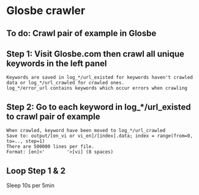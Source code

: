 # Glosbe crawler
## To do: Crawl pair of example in Glosbe

## Step 1: Visit Glosbe.com then crawl all unique keywords in the left panel
    Keywords are saved in log_*/url_existed for keywords haven't crawled data or log_*/url_crawled for crawled ones.
    log_*/error_url contains keywords which occur errors when crawling
## Step 2: Go to each keyword in log_*/url_existed to crawl pair of example
    When crawled, keyword have been moved to log_*/url_crawled
    Save to: output/[en_vi or vi_en]/[index].data; index = range(from=0, to=.., step=1)
    There are 500000 lines per file.
    Format: [en]<'        '>[vi] (8 spaces)
## Loop Step 1 & 2
Sleep 10s per 5min
